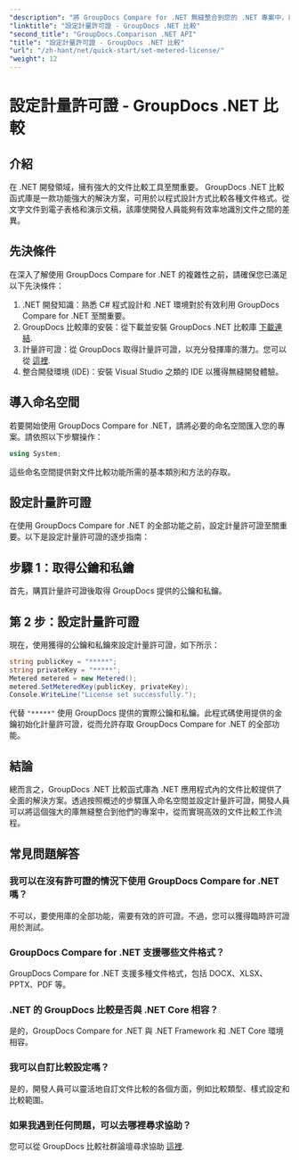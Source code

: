 ```yaml
---
"description": "將 GroupDocs Compare for .NET 無縫整合到您的 .NET 專案中，以實現高效的文件比較工作流程。"
"linktitle": "設定計量許可證 - GroupDocs .NET 比較"
"second_title": "GroupDocs.Comparison .NET API"
"title": "設定計量許可證 - GroupDocs .NET 比較"
"url": "/zh-hant/net/quick-start/set-metered-license/"
"weight": 12
---
```


# 設定計量許可證 - GroupDocs .NET 比較

## 介紹
在 .NET 開發領域，擁有強大的文件比較工具至關重要。 GroupDocs .NET 比較函式庫是一款功能強大的解決方案，可用於以程式設計方式比較各種文件格式。從文字文件到電子表格和演示文稿，該庫使開發人員能夠有效率地識別文件之間的差異。
## 先決條件
在深入了解使用 GroupDocs Compare for .NET 的複雜性之前，請確保您已滿足以下先決條件：
1. .NET 開發知識：熟悉 C# 程式設計和 .NET 環境對於有效利用 GroupDocs Compare for .NET 至關重要。
2. GroupDocs 比較庫的安裝：從下載並安裝 GroupDocs .NET 比較庫 [下載連結](https://releases。groupdocs.com/comparison/net/).
3. 計量許可證：從 GroupDocs 取得計量許可證，以充分發揮庫的潛力。您可以從 [這裡](https://purchase。groupdocs.com/temporary-license/).
4. 整合開發環境 (IDE)：安裝 Visual Studio 之類的 IDE 以獲得無縫開發體驗。

## 導入命名空間
若要開始使用 GroupDocs Compare for .NET，請將必要的命名空間匯入您的專案。請依照以下步驟操作：

```csharp
using System;
```
這些命名空間提供對文件比較功能所需的基本類別和方法的存取。
## 設定計量許可證
在使用 GroupDocs Compare for .NET 的全部功能之前，設定計量許可證至關重要。以下是設定計量許可證的逐步指南：
## 步驟 1：取得公鑰和私鑰
首先，購買計量許可證後取得 GroupDocs 提供的公鑰和私鑰。
## 第 2 步：設定計量許可證
現在，使用獲得的公鑰和私鑰來設定計量許可證，如下所示：
```csharp
string publicKey = "*****";
string privateKey = "*****";
Metered metered = new Metered();
metered.SetMeteredKey(publicKey, privateKey);
Console.WriteLine("License set successfully.");
```
代替 `"*****"` 使用 GroupDocs 提供的實際公鑰和私鑰。此程式碼使用提供的金鑰初始化計量許可證，從而允許存取 GroupDocs Compare for .NET 的全部功能。

## 結論
總而言之，GroupDocs .NET 比較函式庫為 .NET 應用程式內的文件比較提供了全面的解決方案。透過按照概述的步驟匯入命名空間並設定計量許可證，開發人員可以將這個強大的庫無縫整合到他們的專案中，從而實現高效的文件比較工作流程。
## 常見問題解答
### 我可以在沒有許可證的情況下使用 GroupDocs Compare for .NET 嗎？
不可以，要使用庫的全部功能，需要有效的許可證。不過，您可以獲得臨時許可證用於測試。
### GroupDocs Compare for .NET 支援哪些文件格式？
GroupDocs Compare for .NET 支援多種文件格式，包括 DOCX、XLSX、PPTX、PDF 等。
### .NET 的 GroupDocs 比較是否與 .NET Core 相容？
是的，GroupDocs Compare for .NET 與 .NET Framework 和 .NET Core 環境相容。
### 我可以自訂比較設定嗎？
是的，開發人員可以靈活地自訂文件比較的各個方面，例如比較類型、樣式設定和比較範圍。
### 如果我遇到任何問題，可以去哪裡尋求協助？
您可以從 GroupDocs 比較社群論壇尋求協助 [這裡](https://forum。groupdocs.com/c/comparison/12).